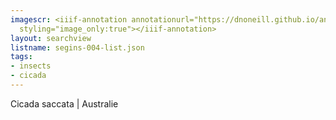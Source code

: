 ```yaml
---
imagescr: <iiif-annotation annotationurl="https://dnoneill.github.io/annotate/annotations/segins-004-2.json"
  styling="image_only:true"></iiif-annotation>
layout: searchview
listname: segins-004-list.json
tags:
- insects
- cicada
---
```

Cicada saccata | Australie